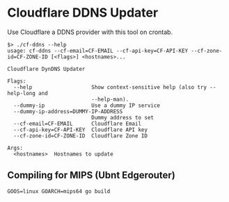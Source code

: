 # Cloudflare DDNS Updater

Use Cloudflare a DDNS provider with this tool on crontab.

```
$> ./cf-ddns --help
usage: cf-ddns --cf-email=CF-EMAIL --cf-api-key=CF-API-KEY --cf-zone-id=CF-ZONE-ID [<flags>] <hostnames>...

Cloudflare DynDNS Updater

Flags:
  --help                   Show context-sensitive help (also try --help-long and
                           --help-man).
  --dummy-ip               Use a dummy IP service
  --dummy-ip-address=DUMMY-IP-ADDRESS
                           Dummy address to set
  --cf-email=CF-EMAIL      Cloudflare Email
  --cf-api-key=CF-API-KEY  Cloudflare API key
  --cf-zone-id=CF-ZONE-ID  Cloudflare Zone ID

Args:
  <hostnames>  Hostnames to update
```

## Compiling for MIPS (Ubnt Edgerouter)
```
GOOS=linux GOARCH=mips64 go build
```
